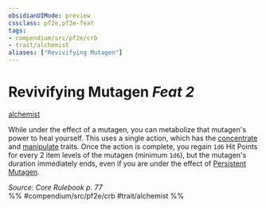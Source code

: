 ```yaml
---
obsidianUIMode: preview
cssclass: pf2e,pf2e-feat
tags:
- compendium/src/pf2e/crb
- trait/alchemist
aliases: ["Revivifying Mutagen"]
---
```

# Revivifying Mutagen  *Feat 2*  
[alchemist](../../Rules/traits/alchemist.md)  


While under the effect of a mutagen, you can metabolize that mutagen's power to heal yourself. This uses a single action, which has the [concentrate](../../Rules/traits/concentrate.md) and [manipulate](../../Rules/traits/manipulate.md) traits. Once the action is complete, you regain `1d6` Hit Points for every 2 item levels of the mutagen (minimum `1d6`), but the mutagen's duration immediately ends, even if you are under the effect of [Persistent Mutagen](persistent-mutagen.md).

*Source: Core Rulebook p. 77*  
%% #compendium/src/pf2e/crb #trait/alchemist %%